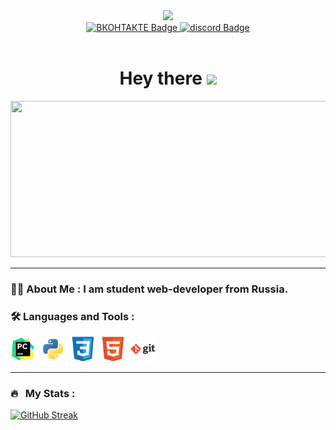 <div id="header" align="center">
  <img src="https://media.tenor.com/RlEQW27o7dAAAAAd/donut-code.gif" width="200"/>
</div>

<div id="badges" align="center">
  <a href="https://vk.com/slaizer">
    <img src="https://img.shields.io/badge/%D0%92%D0%9A%D0%9E%D0%9D%D0%A2%D0%90%D0%9A%D0%A2%D0%95-blue?style=for-the-badge&logo=VK&logoColor=white" alt="ВКОНТАКТЕ Badge"/>
  </a>
  <a href="https://discordapp.com/users/376805906790481922/">
    <img src="https://img.shields.io/badge/DISCORD-7289da?style=for-the-badge&logo=discord&logoColor=white" alt="discord Badge"/>
  </a>  
</div>
<div id="view_counter" align="center">
  <img src="https://komarev.com/ghpvc/?username=AveSlaizer&style=flat-square&color=blue" alt="" align="center"/>
</div>
<h1 align="center">
  Hey there
  <img src="https://media.giphy.com/media/hvRJCLFzcasrR4ia7z/giphy.gif" width="30px"/>
</h1>
<div align="center">
  <img src="https://media.tenor.com/Gfm1uaH_0-cAAAAC/code-its-fun-its-fun.gif" width="600" height="250"/>
</div>

---

### :man_technologist: About Me : I am student web-developer from Russia.

### :hammer_and_wrench: Languages and Tools :
<div>
  <img src="https://github.com/devicons/devicon/blob/master/icons/pycharm/pycharm-original.svg" title="PyCharm" alt="PyCharm" width="40" height="40"/>&nbsp;
  <img src="https://github.com/devicons/devicon/blob/master/icons/python/python-original.svg" title="Python" alt="Python" width="40" height="40"/>&nbsp;
  <img src="https://github.com/devicons/devicon/blob/master/icons/css3/css3-original.svg" title="CSS3" alt="CSS3" width="40" height="40"/>&nbsp;
  <img src="https://github.com/devicons/devicon/blob/master/icons/html5/html5-original.svg" title="HTML5" alt="HTML5" width="40" height="40"/>&nbsp;
  <img src="https://github.com/devicons/devicon/blob/master/icons/git/git-original-wordmark.svg" title="Git" **alt="Git" width="40" height="40"/>  
</div>

---

### 🔥 &nbsp; My Stats :
[![GitHub Streak](http://github-readme-streak-stats.herokuapp.com?user=AveSlaizer&theme=dark&background=000000)](https://git.io/streak-stats)

